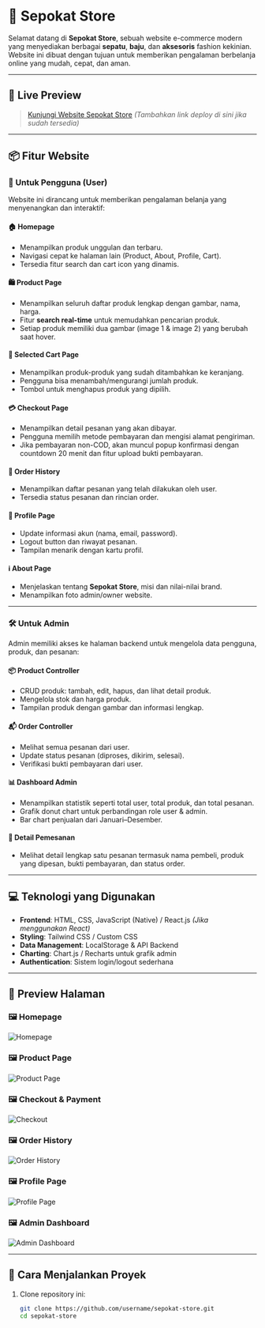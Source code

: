# 👟 Sepokat Store

Selamat datang di **Sepokat Store**, sebuah website e-commerce modern yang menyediakan berbagai **sepatu**, **baju**, dan **aksesoris** fashion kekinian. Website ini dibuat dengan tujuan untuk memberikan pengalaman berbelanja online yang mudah, cepat, dan aman.

---

## 🔗 Live Preview
> [Kunjungi Website Sepokat Store](#) *(Tambahkan link deploy di sini jika sudah tersedia)*

---

## 📦 Fitur Website

### 👤 Untuk Pengguna (User)
Website ini dirancang untuk memberikan pengalaman belanja yang menyenangkan dan interaktif:

#### 🏠 Homepage
- Menampilkan produk unggulan dan terbaru.
- Navigasi cepat ke halaman lain (Product, About, Profile, Cart).
- Tersedia fitur search dan cart icon yang dinamis.

#### 🛍️ Product Page
- Menampilkan seluruh daftar produk lengkap dengan gambar, nama, harga.
- Fitur **search real-time** untuk memudahkan pencarian produk.
- Setiap produk memiliki dua gambar (image 1 & image 2) yang berubah saat hover.

#### 🧺 Selected Cart Page
- Menampilkan produk-produk yang sudah ditambahkan ke keranjang.
- Pengguna bisa menambah/mengurangi jumlah produk.
- Tombol untuk menghapus produk yang dipilih.

#### 💳 Checkout Page
- Menampilkan detail pesanan yang akan dibayar.
- Pengguna memilih metode pembayaran dan mengisi alamat pengiriman.
- Jika pembayaran non-COD, akan muncul popup konfirmasi dengan countdown 20 menit dan fitur upload bukti pembayaran.

#### 📜 Order History
- Menampilkan daftar pesanan yang telah dilakukan oleh user.
- Tersedia status pesanan dan rincian order.

#### 👤 Profile Page
- Update informasi akun (nama, email, password).
- Logout button dan riwayat pesanan.
- Tampilan menarik dengan kartu profil.

#### ℹ️ About Page
- Menjelaskan tentang **Sepokat Store**, misi dan nilai-nilai brand.
- Menampilkan foto admin/owner website.

---

### 🛠️ Untuk Admin
Admin memiliki akses ke halaman backend untuk mengelola data pengguna, produk, dan pesanan:

#### 📦 Product Controller
- CRUD produk: tambah, edit, hapus, dan lihat detail produk.
- Mengelola stok dan harga produk.
- Tampilan produk dengan gambar dan informasi lengkap.

#### 📬 Order Controller
- Melihat semua pesanan dari user.
- Update status pesanan (diproses, dikirim, selesai).
- Verifikasi bukti pembayaran dari user.

#### 📊 Dashboard Admin
- Menampilkan statistik seperti total user, total produk, dan total pesanan.
- Grafik donut chart untuk perbandingan role user & admin.
- Bar chart penjualan dari Januari–Desember.

#### 📄 Detail Pemesanan
- Melihat detail lengkap satu pesanan termasuk nama pembeli, produk yang dipesan, bukti pembayaran, dan status order.

---

## 💻 Teknologi yang Digunakan

- **Frontend**: HTML, CSS, JavaScript (Native) / React.js *(Jika menggunakan React)*
- **Styling**: Tailwind CSS / Custom CSS
- **Data Management**: LocalStorage & API Backend
- **Charting**: Chart.js / Recharts untuk grafik admin
- **Authentication**: Sistem login/logout sederhana

---

## 📸 Preview Halaman

### 🖼️ Homepage
![Homepage](./screenshots/homepage.png)

### 🖼️ Product Page
![Product Page](./screenshots/productpage.png)

### 🖼️ Checkout & Payment
![Checkout](./screenshots/checkout.png)

### 🖼️ Order History
![Order History](./screenshots/orderhistory.png)

### 🖼️ Profile Page
![Profile Page](./screenshots/profile.png)

### 🖼️ Admin Dashboard
![Admin Dashboard](./screenshots/admin_dashboard.png)

---

## 🚀 Cara Menjalankan Proyek

1. Clone repository ini:
   ```bash
   git clone https://github.com/username/sepokat-store.git
   cd sepokat-store
